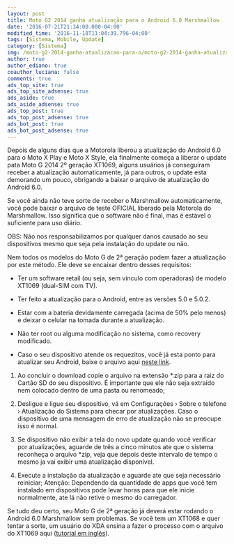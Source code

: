 ```yaml
---
layout: post
title: Moto G2 2014 ganha atualização para o Android 6.0 Marshmallow
date: '2016-07-21T21:34:00.000-04:00'
modified_time: '2016-11-18T11:04:39.796-04:00'
tags: [Sistema, Mobile, Update]
category: [Sistema]
img: /moto-g2-2014-ganha-atualizacao-para-o/moto-g2-2014-ganha-atualizacao-para-o.jpg
author: true
author_ediano: true
coauthor_luciana: false
comments: true
ads_top_site: true
ads_top_site_adsense: true
ads_aside: true
ads_aside_adsense: true
ads_top_post: true
ads_top_post_adsense: true
ads_bot_post: true
ads_bot_post_adsense: true
---
```


Depois de alguns dias que a Motorola liberou a atualização do Android 6.0 para o Moto X Play e Moto X Style, ela finalmente começa a liberar o update pata Moto G 2014 2º geração XT1069, alguns usuários já conseguiram receber a atualização automaticamente, já para outros, o update esta demorando um pouco, obrigando a baixar o arquivo de atualização do Android 6.0.

Se você ainda não teve sorte de receber o Marshmallow automaticamente, você pode baixar o arquivo de teste OFICIAL liberado pela Motorola do Marshmallow. Isso significa que o software não é final, mas é estável o suficiente para uso diário.

OBS: Não nos responsabilizamos por qualquer danos causado ao seu dispositivos mesmo que seja pela instalação do update ou não.

Nem todos os modelos do Moto G de 2ª geração podem fazer a atualização por este método. Ele deve se encaixar dentro desses requisitos:

* Ter um software retail (ou seja, sem vínculo com operadoras) de modelo XT1069 (dual-SIM com TV).

* Ter feito a atualização para o Android, entre as versões 5.0 e 5.0.2.

* Estar com a bateria devidamente carregada (acima de 50% pelo menos) e deixar o celular na tomada durante a atualização.

* Não ter root ou alguma modificação no sistema, como recovery modificado.

* Caso o seu dispositivo atende os requezitos, você já esta ponto para atualizar seu Android, baixe o arquivo aqui <a href="https://sourceforge.net/projects/freedownloads/files/Android/Blur_Version.22.56.3.titan_retbr_dstv.retbr.en.BR.zip/download" rel="nofollow" target="_blank">neste link</a>.

1. Ao concluir o download copie o arquivo na extensão *.zip para a raiz do Cartão SD do seu dispositivo. É importante que ele não seja extraído nem colocado dentro de uma pasta ou renomeado;

2. Desligue e ligue seu dispositivo, vá em Configurações › Sobre o telefone › Atualização do Sistema para checar por atualizações. Caso o dispositivo de uma mensagem de erro de atualização não se preocupe isso é normal.

3. Se dispositivo não exibir a tela do novo update quando você verificar por atualizações, aguarde de três a cinco minutos ate que o sistema reconheça o arquivo *zip, veja que depois deste intervalo de tempo o mesmo ja vai exibir uma atualização disponível.

4. Execute a instalação da atualização e aguarde ate que seja necessário reiniciar; Atenção: Dependendo da quantidade de apps que você tem instalado em dispositivos pode levar horas para que ele inicie normalmente, ate lá não retive o mesmo do carregador.

Se tudo deu certo, seu Moto G de 2ª geração já deverá estar rodando o Android 6.0 Marshmallow sem problemas. Se você tem um XT1068 e quer tentar a sorte, um usuário do XDA ensina a fazer o processo com o arquivo do XT1069 aqui (<a href="http://forum.xda-developers.com/moto-g-2014/general/guide-flash-xt1069-android-m6-0-ota-t3254802" rel="nofollow" target="_blank">tutorial em inglês</a>).